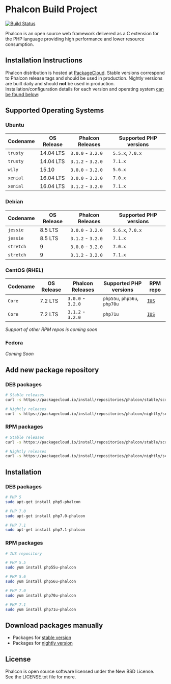 # Phalcon Build Project

[![Build Status](https://travis-ci.org/phalcongelist/packagecloud.svg?branch=master)][:build-st:]

Phalcon is an open source web framework delivered as a C extension for the PHP language
providing high performance and lower resource consumption.

## Installation Instructions

Phalcon distribution is hosted at [PackageCloud][:cloud:].
Stable versions correspond to Phalcon release tags and should be used in production.
Nightly versions are built daily and should **not** be used in production.
Installation/configuration details for each version and operating system [can be found below](#add-new-package-repository):

## Supported Operating Systems

### Ubuntu

| Codename  | OS Release | Phalcon Releases  | Supported PHP versions |
| --------- | ---------- | ----------------- | ---------------------- |
| `trusty`  | 14.04 LTS  | `3.0.0` - `3.2.0` | `5.5.x`, `7.0.x`       |
| `trusty`  | 14.04 LTS  | `3.1.2` - `3.2.0` | `7.1.x`                |
| `wily`    | 15.10      | `3.0.0` - `3.2.0` | `5.6.x`                |
| `xenial`  | 16.04 LTS  | `3.0.0` - `3.2.0` | `7.0.x`                |
| `xenial`  | 16.04 LTS  | `3.1.2` - `3.2.0` | `7.1.x`                |

### Debian

| Codename  | OS Release | Phalcon Releases  | Supported PHP versions |
| --------- | ---------- | ----------------- | ---------------------- |
| `jessie`  | 8.5 LTS    | `3.0.0` - `3.2.0` | `5.6.x`, `7.0.x`       |
| `jessie`  | 8.5 LTS    | `3.1.2` - `3.2.0` | `7.1.x`                |
| `stretch` | 9          | `3.0.0` - `3.2.0` | `7.0.x`                |
| `stretch` | 9          | `3.1.2` - `3.2.0` | `7.1.x`                |

### CentOS (RHEL)

| Codename  | OS Release | Phalcon Releases  | Supported PHP versions       | RPM repo       |
| --------- | ---------- | ----------------- | ---------------------------- | -------------- |
| `Core`    | 7.2 LTS    | `3.0.0` - `3.2.0` | `php55u`, `php56u`, `php70u` | [`IUS`][:ius:] |
| `Core`    | 7.2 LTS    | `3.1.2` - `3.2.0` | `php71u`                     | [`IUS`][:ius:] |

_Support of other RPM repos is coming soon_

### Fedora

_Coming Soon_

## Add new package repository

### DEB packages

```sh
# Stable releases
curl -s https://packagecloud.io/install/repositories/phalcon/stable/script.deb.sh | sudo bash

# Nightly releases
curl -s https://packagecloud.io/install/repositories/phalcon/nightly/script.deb.sh | sudo bash
```

### RPM packages

```sh
# Stable releases
curl -s https://packagecloud.io/install/repositories/phalcon/stable/script.rpm.sh | sudo bash

# Nightly releases
curl -s https://packagecloud.io/install/repositories/phalcon/nightly/script.rpm.sh | sudo bash
```

## Installation

### DEB packages

```sh
# PHP 5
sudo apt-get install php5-phalcon

# PHP 7.0
sudo apt-get install php7.0-phalcon

# PHP 7.1
sudo apt-get install php7.1-phalcon
```

### RPM packages

```sh
# IUS repository

# PHP 5.5
sudo yum install php55u-phalcon

# PHP 5.6
sudo yum install php56u-phalcon

# PHP 7.0
sudo yum install php70u-phalcon

# PHP 7.1
sudo yum install php71u-phalcon
```

## Download packages manually

* Packages for [stable version][:stable:]
* Packages for [nightly version][:nightly:]

## License

Phalcon is open source software licensed under the New BSD License.<br>
See the LICENSE.txt file for more.

[:build-st:]: https://travis-ci.org/phalcongelist/packagecloud
[:cloud:]: https://packagecloud.io/phalcon
[:stable:]: https://packagecloud.io/phalcon/stable
[:nightly:]: https://packagecloud.io/phalcon/nightly
[:ius:]: https://github.com/iuscommunity-pkg

